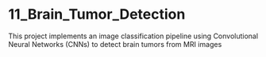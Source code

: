 # 11_Brain_Tumor_Detection
This project implements an image classification pipeline using Convolutional Neural Networks (CNNs) to detect brain tumors from MRI images
